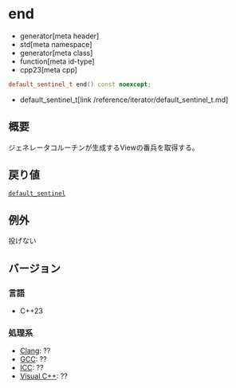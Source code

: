 # end
* generator[meta header]
* std[meta namespace]
* generator[meta class]
* function[meta id-type]
* cpp23[meta cpp]

```cpp
default_sentinel_t end() const noexcept;
```
* default_sentinel_t[link /reference/iterator/default_sentinel_t.md]

## 概要
ジェネレータコルーチンが生成するViewの番兵を取得する。


## 戻り値
[`default_sentinel`](/reference/iterator/default_sentinel_t.md)


## 例外
投げない


## バージョン
### 言語
- C++23

### 処理系
- [Clang](/implementation.md#clang): ??
- [GCC](/implementation.md#gcc): ??
- [ICC](/implementation.md#icc): ??
- [Visual C++](/implementation.md#visual_cpp): ??
